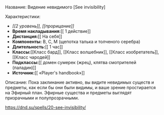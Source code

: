 Название: Видение невидимого \[See invisibility] 

Характеристики:
- *[[2 уровень]], [[прорицание]]*
- **Время накладывания:**[[ 1 действие]]
- **Дистанция:**[[ На себя]]
- **Компоненты:** В, С, М (щепотка талька и толченого серебра)
- **Длительность:**[[ 1 час]]
- **Классы:**[[Класс  бард]], [[Класс волшебник]], [[Класс изобретатель]], [[Класс чародей]]
- **Подклассы:**[[ домен сумерек (жрец), клятва смотрителей (паладин)]]
- **Источник:**[[ «Player's handbook»]]

Описание:
Пока заклинание активно, вы видите невидимых существ и предметы, как если бы они были видимы, и ваше зрение простирается на Эфирный план. Эфирные существа и предметы выглядят призрачными и полупрозрачными.

https://dnd.su/spells/20-see-invisibility/